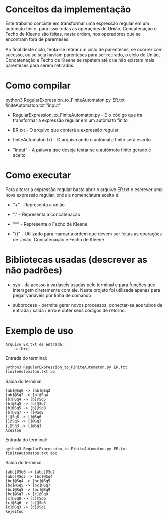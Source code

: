 <!-- Este projeto pode ser encontrado no GitHub atráves deste link: https://github.com/hmarcuzzo/regularExpressions -->

# Conceitos da implementação

Este trabalho conciste em transformar uma expressão regular em um automato finito, para isso todas as operações de União, Concatenação e Fecho de Kleene são feitas, nesta ordem, nos operadores que se encontram fora de parenteses.

Ao final deste ciclo, tenta-se retirar um ciclo de parenteses, se ocorrer com sucesso, ou se seja haviam parenteses para ser retirado, o ciclo de União, Concatenação e Fecho de Kleene se repetem até que não existam mais parenteses para serem retirados.

# Como compilar

python3 RegularExpression_to_FiniteAutomaton.py ER.txt finiteAutomaton.txt "input"

* RegularExpression_to_FiniteAutomaton.py - É o código que ira transformar a expressão regular em um autômato finito

* ER.txt - O arquivo que conterá a expressão regular

* finiteAutomaton.txt - O arquivo onde o autômato finito será escrito

* "input" - A palavra que deseja testar se o autômato finito gerado é aceito

# Como executar

Para alterar a expressão regular basta abrir o arquivo ER.txt e escrever uma nova expressão regular, onde a nomenclatura aceita é:

* "+"   - Representa a união

* "."   - Representa a concatenação

* "*"   - Representa o Fecho de Kleene

* "()"  - Utilizado para marcar a ordem que devem ser feitas as operações de União, Concatenação e Fecho de Kleene

# Bibliotecas usadas (descrever as não padrões)

* sys - da acesso à variaveis usadas pelo terminal e para funções que interagem diretamente com ele. Neste projeto foi utilizada apenas para pegar variáveis por linha de comando

* subprocess - permite gerar novos processos, conectar-se aos tubos de entrada / saída / erro e obter seus códigos de retorno.

# Exemplo de uso

    Arquivo ER.txt de entrada:
        a.(b+c)

Entrada do terminal:
```
python3 RegularExpression_to_FiniteAutomaton.py ER.txt finiteAutomaton.txt ab
```

Saida do terminal:
```
[ab]@Sq0 -> [ab]@Sq2
[ab]@Sq2 -> [b]@Sq4
[b]@Sq4 -> [b]@Sq5
[b]@Sq5 -> [b]@Sq7
[b]@Sq5 -> [b]@Sq9
[b]@Sq7 -> []@Sq8
[]@Sq8 -> []@Sq6
[]@Sq6 -> []@Sq3
[]@Sq3 -> []@Sq1
Aceitou
```

Entrada do terminal:
```
python3 RegularExpression_to_FiniteAutomaton.py ER.txt finiteAutomaton.txt abc
```

Saida do terminal:
```
[abc]@Sq0 -> [abc]@Sq2
[abc]@Sq2 -> [bc]@Sq4
[bc]@Sq4 -> [bc]@Sq5
[bc]@Sq5 -> [bc]@Sq7
[bc]@Sq5 -> [bc]@Sq9
[bc]@Sq7 -> [c]@Sq8
[c]@Sq8 -> [c]@Sq6
[c]@Sq6 -> [c]@Sq3
[c]@Sq3 -> [c]@Sq1
Rejeitou
```